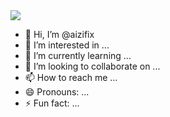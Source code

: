 <img src="https://www.google.com/url?sa=i&url=https%3A%2F%2Fwww.pinterest.com%2Fpin%2Fcartoons-facebook-covers-for-timeline--494551602806742632%2F&psig=AOvVaw31uSBqaSvhSR3r3AMVA9Ri&ust=1707225098153000&source=images&cd=vfe&opi=89978449&ved=0CBMQjRxqFwoTCJCW9JqjlIQDFQAAAAAdAAAAABAp">

- 👋 Hi, I’m @aizifix
- 👀 I’m interested in ...
- 🌱 I’m currently learning ...
- 💞️ I’m looking to collaborate on ...
- 📫 How to reach me ...
- 😄 Pronouns: ...
- ⚡ Fun fact: ...

<!---
aizifix/aizifix is a ✨ special ✨ repository because its `README.md` (this file) appears on your GitHub profile.
You can click the Preview link to take a look at your changes.
--->
